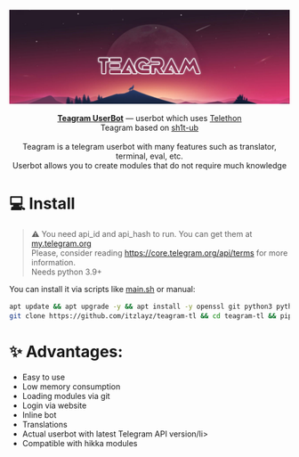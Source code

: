 <p align="center">
    <a href="tg://resolve?domain=UBteagram"> <img src="https://github.com/MuRuLOSE/teagram-assets/blob/main/teagram_banner2v1.png?raw=true">
</p>

<p align="center">
    <b><a href="https://t.me/UBteagram">Teagram UserBot</a></b> — userbot which uses <a href="https://github.com/LonamiWebs/Telethon">Telethon</a><br>
    Teagram based on <a href=https://github.com/sh1tn3t/sh1t-ub>sh1t-ub</a><br><br>
    Teagram is a telegram userbot with many features such as translator, terminal, eval, etc.<br>
    Userbot allows you to create modules that do not require much knowledge<br>
</p>

<h1>💻 Install</h1>

> ⚠ You need api_id and api_hash to run. You can get them at <a href="https://my.telegram.org">my.telegram.org</a> <br>
> Please, consider reading https://core.telegram.org/api/terms for more information. <br>
> Needs python 3.9+

You can install it via scripts like <a href="https://github.com/itzlayz/teagram-tl/blob/main/main.sh">main.sh</a> or manual: <br>
```bash
apt update && apt upgrade -y && apt install -y openssl git python3 python3-pip
git clone https://github.com/itzlayz/teagram-tl && cd teagram-tl && pip install -r requirements.txt && python3 -m teagram
```

<h1>✨ Advantages:</h1>
<ul>
    <li>Easy to use</li>
    <li>Low memory consumption</li>
    <li>Loading modules via git</li>
    <li>Login via website</li>
    <li>Inline bot</li>
    <li>Translations</li>
    <li>Actual userbot with latest Telegram API version/li>
    <li>Compatible with hikka modules</li>
</ul>
